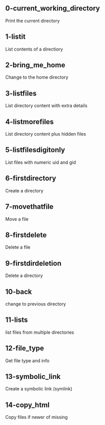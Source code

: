 ## 0-current_working_directory

Print the current directory

## 1-listit

List contents of a directiory

## 2-bring_me_home

Change to the home directory

## 3-listfiles

List directory content with extra details

## 4-listmorefiles

List directory content plus hidden files

## 5-listfilesdigitonly

List files with numeric uid and gid

## 6-firstdirectory

Create a directory

## 7-movethatfile

Move a file

## 8-firstdelete

Delete a file

## 9-firstdirdeletion

Delete a directory

## 10-back

change to previous directory

## 11-lists

list files from multiple directories

## 12-file_type

Get file type and info

## 13-symbolic_link

Create a symbolic link (symlink)

## 14-copy_html

Copy files if newer of missing



